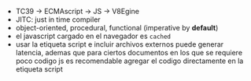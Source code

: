 - TC39 -> ECMAscript -> JS -> V8Egine
- JITC: just in time compiler
- object-oriented, procedural, functional (imperative by **default**)
- el javascript cargado en el navegador es `cached`
- usar la etiqueta script e incluir archivos externos puede generar latencia, ademas que para ciertos documentos en los que se requiere poco codigo js es recomendable agregar el codigo directamente en la etiqueta script